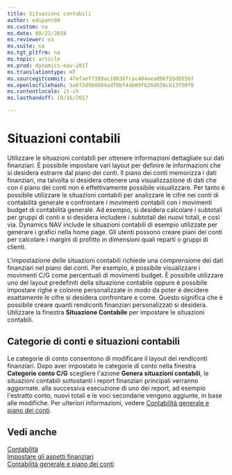 ```yaml
---
title: Situazioni contabili
author: edupont04
ms.custom: na
ms.date: 09/22/2016
ms.reviewer: na
ms.suite: na
ms.tgt_pltfrm: na
ms.topic: article
ms.prod: dynamics-nav-2017
ms.translationtype: HT
ms.sourcegitcommit: 4fefaef7380ac10836fcac404eea006f55d8556f
ms.openlocfilehash: 5a072d9b0984adf8bf4ab89fb26d658cb13f50f0
ms.contentlocale: it-ch
ms.lasthandoff: 10/16/2017

---
```


# <a name="account-schedules"></a>Situazioni contabili
Utilizzare le situazioni contabili per ottenere informazioni dettagliate sui dati finanziari. È possibile impostare vari layout per definire le informazioni che si desidera estrarre dal piano dei conti. Il piano dei conti memorizza i dati finanziari, ma talvolta si desidera ottenere una visualizzazione di dati che con il piano dei conti non è effettivamente possibile visualizzare. Per tanto è possibile utilizzare le situazioni contabili per analizzare le cifre nei conti di contabilità generale e confrontare i movimenti contabili con i movimenti budget di contabilità generale.
Ad esempio, si desidera calcolare i subtotali per gruppi di conti e si desidera includere i subtotali dei nuovi totali, e così via.
Dynamics NAV include le situazioni contabili di esempio utilizzate per generare i grafici nella home page. Gli utenti possono creare piani dei conti per calcolare i margini di profitto in dimensioni quali reparti o gruppi di clienti.  

L'impostazione delle situazioni contabili richiede una comprensione dei dati finanziari nel piano dei conti.
Per esempio, è possibile visualizzare i movimenti C/G come percentuali di movimenti budget.
È possibile utilizzare uno dei layout predefiniti della situazione contabile oppure è possibile impostare righe e colonne personalizzate in modo da poter è decidere esattamente le cifre si desidera confrontare e come.
Questo significa che è possibile creare quanti rendiconti finanziari personalizzati si desidera. Utilizzare la finestra **Situazione Contabile** per impostare le situazioni contabili.  

## <a name="account-categories-and-account-schedules"></a>Categorie di conti e situazioni contabili
Le categorie di conto consentono di modificare il layout dei rendiconti finanziari. Dopo aver impostato le categorie di conto nella finestra **Categorie conto C/G** scegliere l'azione **Genera situazioni contabili**, le situazioni contabili sottostanti i report finanziari principali verranno aggiornate. alla successiva esecuzione di uno dei report, ad esempio l'estratto conto, nuovi totali e le voci secondarie vengono aggiunte, in base alle modifiche. Per ulteriori informazioni, vedere [Contabilità generale e piano dei conti](finance-general-ledger.md).    
## <a name="see-also"></a>Vedi anche
[Contabilità](finance.md)  
[Impostare gli aspetti finanziari](finance-setup-finance.md)  
[Contabilità generale e piano dei conti](finance-general-ledger.md)  

